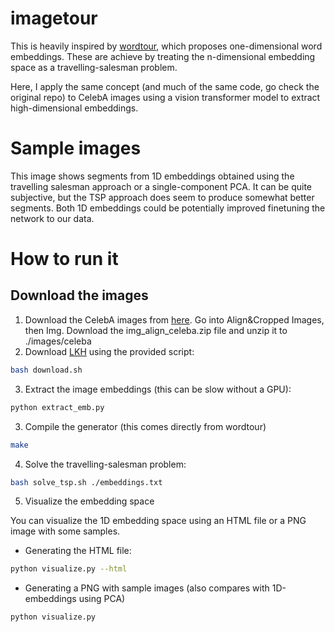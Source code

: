 # imagetour

This is heavily inspired by [wordtour](https://github.com/joisino/wordtour), which proposes one-dimensional word embeddings. These are achieve by treating the n-dimensional embedding space as a travelling-salesman problem.

Here, I apply the same concept (and much of the same code, go check the original repo) to CelebA images using a vision transformer model to extract high-dimensional embeddings.

# Sample images


This image shows segments from 1D embeddings obtained using the travelling salesman approach or a single-component PCA. It can be quite subjective, but the TSP approach does seem to produce somewhat better segments. Both 1D embeddings could be potentially improved finetuning the network to our data.

# How to run it

## Download the images

1. Download the CelebA images from [here](http://mmlab.ie.cuhk.edu.hk/projects/CelebA.html). Go into Align&Cropped Images, then Img. Download the img_align_celeba.zip file and unzip it to ./images/celeba
2. Download [LKH](http://webhotel4.ruc.dk/~keld/research/LKH-3/) using the provided script:

```bash
bash download.sh
```

3. Extract the image embeddings (this can be slow without a GPU):

```bash
python extract_emb.py
```

3. Compile the generator (this comes directly from wordtour)

```bash
make
```

4. Solve the travelling-salesman problem: 

```bash
bash solve_tsp.sh ./embeddings.txt
```

5. Visualize the embedding space

You can visualize the 1D embedding space using an HTML file or a PNG image with some samples.

- Generating the HTML file:

```bash
python visualize.py --html
```

- Generating a PNG with sample images (also compares with 1D-embeddings using PCA)

```bash
python visualize.py
```
